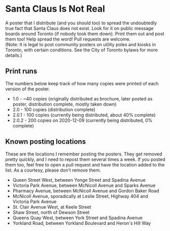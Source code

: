 # Santa Claus Is Not Real
A poster that I distribute (and you should too) to spread the undoubtedly true fact that Santa Claus does not exist. Look for it on public message boards around Toronto (if nobody took them down). Print them out and post them too! Help spread the word! Pull requests are welcome.  
(Note: It is legal to post community posters on utility poles and kiosks in Toronto, with certain conditions. See the City of Toronto bylaws for more details.)  

## Print runs
The numbers below keep track of how many copies were printed of each version of the poster.  
* 1.0 - ~40 copies (originally distributed as brochure, later posted as poster, distribution complete, mostly taken down)  
* 2.0 - 100 copies  (distribution complete)
* 2.0.1 - 100 copies (currently being distributed, about 40% complete)  
* 2.0.2 - 200 copies on 2020-12-09 (currently being distributed, 0% complete)  

## Known posting locations
These are the locations I remember posting the posters. They get removed pretty quickly, and I need to repost them several times a week. If you posted them too, feel free to open a pull request and have the location added to the list. As a courtesy, please don't remove them.   
* Queen Street West, between Yonge Street and Spadina Avenue
* Victoria Park Avenue, between McNicoll Avenue and Sparks Avenue
* Pharmacy Avenue, between McNicoll Avenue and Gordon Baker Road
* McNicoll Avenue, sporadically at Leslie Street, Highway 404 and Victoria Park Avenue
* St. Clair Avenue West, at Keele Street
* Shaw Street, north of Dewson Street
* Queens Quay West, between York Street and Spadina Avenue
* Yorkland Road, between Yorkland Boulevard and Heron's Hill Way
